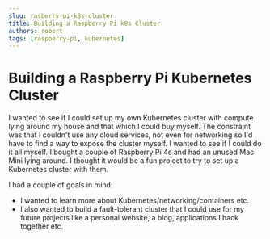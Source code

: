 ```yaml
---
slug: rasberry-pi-k8s-cluster
title: Building a Raspberry Pi k8s Cluster
authors: robert
tags: [raspberry-pi, kubernetes]
---
```


# Building a Raspberry Pi Kubernetes Cluster

I wanted to see if I could set up my own Kubernetes cluster with compute lying around my house and that which I could buy myself. The constraint was that I couldn't use any cloud services, not even for networking so I'd have to find a way to expose the cluster myself. I wanted to see if I could do it all myself. I bought a couple of Raspberry Pi 4s and had an unused Mac Mini lying around. I thought it would be a fun project to try to set up a Kubernetes cluster with them.

 I had a couple of goals in mind:
- I wanted to learn more about Kubernetes/networking/containers etc.
- I also wanted to build a fault-tolerant cluster that I could use for my future projects like a personal website, a blog, applications I hack together etc.
